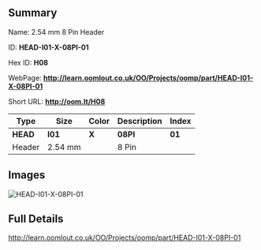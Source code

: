 

## Summary
 
Name: 2.54 mm 8 Pin Header

ID: __HEAD-I01-X-08PI-01__

Hex ID: __H08__

WebPage: __http://learn.oomlout.co.uk/OO/Projects/oomp/part/HEAD-I01-X-08PI-01__

Short URL: __http://oom.lt/H08__


| Type   | Size   | Color   | Description   | Index   |    
| ----- | ------   | ------   | -----   | ----   |    
| __HEAD__   					| __I01__   					| __X__    						| __08PI__    					| __01__ |    
| Header		| 2.54 mm	| 		| 8 Pin	| 	|

## Images
![HEAD-I01-X-08PI-01](http://oomlout.com/oomp-gen/parts/HEAD-I01-X-08PI-01/HEAD-I01-X-08PI-01_420.jpg)

## Full Details

 http://learn.oomlout.co.uk/OO/Projects/oomp/part/HEAD-I01-X-08PI-01


